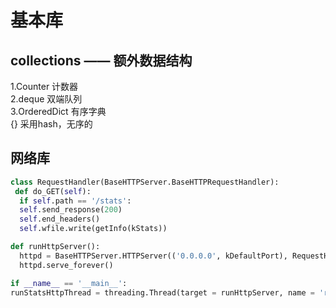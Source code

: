 # 基本库

## collections —— 额外数据结构

1.Counter 计数器  
2.deque 双端队列  
3.OrderedDict 有序字典  
{} 采用hash，无序的  

## 网络库

```python
class RequestHandler(BaseHTTPServer.BaseHTTPRequestHandler):
 def do_GET(self):
  if self.path == '/stats':
  self.send_response(200)
  self.end_headers()
  self.wfile.write(getInfo(kStats))

def runHttpServer():
  httpd = BaseHTTPServer.HTTPServer(('0.0.0.0', kDefaultPort), RequestHandler)
  httpd.serve_forever()

if __name__ == '__main__':
runStatsHttpThread = threading.Thread(target = runHttpServer, name = 'runStatsHttpServer')

```